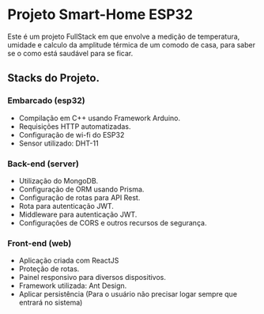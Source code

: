 # Projeto Smart-Home ESP32
Este é um projeto FullStack em que envolve a medição de temperatura, umidade e calculo da amplitude térmica de um comodo de casa, para saber se o como está saudável para se ficar.
## Stacks do Projeto.
### Embarcado (esp32)
 - Compilação em C++ usando Framework Arduino.
 - Requisições HTTP automatizadas.
 - Configuração de wi-fi do ESP32
 - Sensor utilizado: DHT-11
### Back-end (server)
- Utilização do MongoDB.
- Configuração de ORM usando Prisma.
- Configuração de rotas para API Rest.
- Rota para autenticação JWT.
- Middleware para autenticação JWT.
- Configurações de CORS e outros recursos de segurança.
### Front-end (web)
- Aplicação criada com ReactJS
- Proteção de rotas.
- Painel responsivo para diversos dispositivos.
- Framework utilizada: Ant Design.
- Aplicar persistência (Para o usuário não precisar logar sempre que entrará no sistema)
